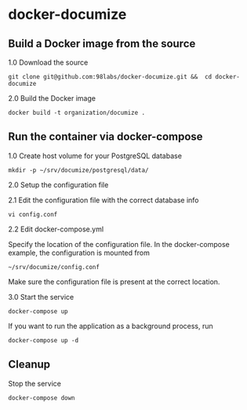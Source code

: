 # docker-documize

## Build a Docker image from the source

1.0 Download the source
```
git clone git@github.com:98labs/docker-documize.git &&  cd docker-documize
```

2.0 Build the Docker image
```
docker build -t organization/documize .
```

## Run the container via docker-compose

1.0 Create host volume for your PostgreSQL database
```
mkdir -p ~/srv/documize/postgresql/data/
```

2.0 Setup the configuration file

2.1 Edit the configuration file with the correct database info
```
vi config.conf
```

2.2 Edit docker-compose.yml

Specify the location of the configuration file. In the docker-compose example, the configuration is mounted from
```
~/srv/documize/config.conf
```
Make sure the configuration file is present at the correct location.

3.0 Start the service
```
docker-compose up
```
If you want to run the application as a background process, run
```
docker-compose up -d
```

## Cleanup

Stop the service
```
docker-compose down
```
